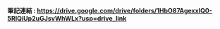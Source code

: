 #### 筆記連結 : https://drive.google.com/drive/folders/1HbO87AgexxIQ0-5RlQiUp2uGJsvWhWLx?usp=drive_link
